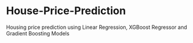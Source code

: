 # House-Price-Prediction
Housing price prediction using Linear Regression, XGBoost Regressor and Gradient Boosting Models

